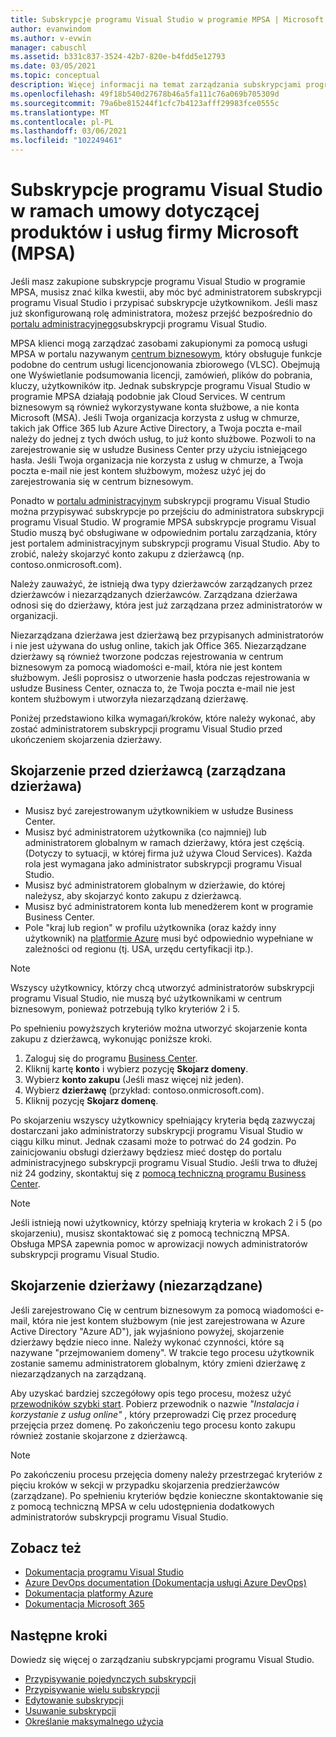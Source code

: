 ```yaml
---
title: Subskrypcje programu Visual Studio w programie MPSA | Microsoft Docs
author: evanwindom
ms.author: v-evwin
manager: cabuschl
ms.assetid: b331c837-3524-42b7-820e-b4fdd5e12793
ms.date: 03/05/2021
ms.topic: conceptual
description: Więcej informacji na temat zarządzania subskrypcjami programu Visual Studio w ramach umowy dotyczącej produktów i usług firmy Microsoft (MPSA)
ms.openlocfilehash: 49f18b540d27678b46a5fa111c76a069b705309d
ms.sourcegitcommit: 79a6be815244f1cfc7b4123afff29983fce0555c
ms.translationtype: MT
ms.contentlocale: pl-PL
ms.lasthandoff: 03/06/2021
ms.locfileid: "102249461"
---
```

# <a name="visual-studio-subscriptions-in-a-microsoft-products-and-services-agreement-mpsa"></a>Subskrypcje programu Visual Studio w ramach umowy dotyczącej produktów i usług firmy Microsoft (MPSA)
Jeśli masz zakupione subskrypcje programu Visual Studio w programie MPSA, musisz znać kilka kwestii, aby móc być administratorem subskrypcji programu Visual Studio i przypisać subskrypcje użytkownikom. Jeśli masz już skonfigurowaną rolę administratora, możesz przejść bezpośrednio do [portalu administracyjnego](https://manage.visualstudio.com/)subskrypcji programu Visual Studio.

MPSA klienci mogą zarządzać zasobami zakupionymi za pomocą usługi MPSA w portalu nazywanym [centrum biznesowym](https://businessaccount.microsoft.com/Customer), który obsługuje funkcje podobne do centrum usługi licencjonowania zbiorowego (VLSC). Obejmują one Wyświetlanie podsumowania licencji, zamówień, plików do pobrania, kluczy, użytkowników itp. Jednak subskrypcje programu Visual Studio w programie MPSA działają podobnie jak Cloud Services. W centrum biznesowym są również wykorzystywane konta służbowe, a nie konta Microsoft (MSA). Jeśli Twoja organizacja korzysta z usług w chmurze, takich jak Office 365 lub Azure Active Directory, a Twoja poczta e-mail należy do jednej z tych dwóch usług, to już konto służbowe. Pozwoli to na zarejestrowanie się w usłudze Business Center przy użyciu istniejącego hasła. Jeśli Twoja organizacja nie korzysta z usług w chmurze, a Twoja poczta e-mail nie jest kontem służbowym, możesz użyć jej do zarejestrowania się w centrum biznesowym.

Ponadto w [portalu administracyjnym](https://manage.visualstudio.com/) subskrypcji programu Visual Studio można przypisywać subskrypcje po przejściu do administratora subskrypcji programu Visual Studio. W programie MPSA subskrypcje programu Visual Studio muszą być obsługiwane w odpowiednim portalu zarządzania, który jest portalem administracyjnym subskrypcji programu Visual Studio. Aby to zrobić, należy skojarzyć konto zakupu z dzierżawcą (np. contoso.onmicrosoft.com).

Należy zauważyć, że istnieją dwa typy dzierżawców zarządzanych przez dzierżawców i niezarządzanych dzierżawców. Zarządzana dzierżawa odnosi się do dzierżawy, która jest już zarządzana przez administratorów w organizacji.

Niezarządzana dzierżawa jest dzierżawą bez przypisanych administratorów i nie jest używana do usług online, takich jak Office 365. Niezarządzane dzierżawy są również tworzone podczas rejestrowania w centrum biznesowym za pomocą wiadomości e-mail, która nie jest kontem służbowym. Jeśli poprosisz o utworzenie hasła podczas rejestrowania w usłudze Business Center, oznacza to, że Twoja poczta e-mail nie jest kontem służbowym i utworzyła niezarządzaną dzierżawę.

Poniżej przedstawiono kilka wymagań/kroków, które należy wykonać, aby zostać administratorem subskrypcji programu Visual Studio przed ukończeniem skojarzenia dzierżawy.

## <a name="pre-tenant-association-managed-tenant"></a>Skojarzenie przed dzierżawcą (zarządzana dzierżawa)
- Musisz być zarejestrowanym użytkownikiem w usłudze Business Center.
- Musisz być administratorem użytkownika (co najmniej) lub administratorem globalnym w ramach dzierżawy, która jest częścią. (Dotyczy to sytuacji, w której firma już używa Cloud Services). Każda rola jest wymagana jako administrator subskrypcji programu Visual Studio.
- Musisz być administratorem globalnym w dzierżawie, do której należysz, aby skojarzyć konto zakupu z dzierżawcą.
- Musisz być administratorem konta lub menedżerem kont w programie Business Center.
- Pole "kraj lub region" w profilu użytkownika (oraz każdy inny użytkownik) na [platformie Azure](https://portal.azure.com/) musi być odpowiednio wypełniane w zależności od regionu (tj. USA, urzędu certyfikacji itp.). 

> [!NOTE]
> Wszyscy użytkownicy, którzy chcą utworzyć administratorów subskrypcji programu Visual Studio, nie muszą być użytkownikami w centrum biznesowym, ponieważ potrzebują tylko kryteriów 2 i 5.

Po spełnieniu powyższych kryteriów można utworzyć skojarzenie konta zakupu z dzierżawcą, wykonując poniższe kroki.
1. Zaloguj się do programu [Business Center](https://businessaccount.microsoft.com/Customer).
2. Kliknij kartę **konto** i wybierz pozycję **Skojarz domeny**.
3. Wybierz **konto zakupu** (Jeśli masz więcej niż jeden).
4. Wybierz **dzierżawę** (przykład: contoso.onmicrosoft.com).
5. Kliknij pozycję **Skojarz domenę**.

Po skojarzeniu wszyscy użytkownicy spełniający kryteria będą zazwyczaj dostarczani jako administratorzy subskrypcji programu Visual Studio w ciągu kilku minut. Jednak czasami może to potrwać do 24 godzin. Po zainicjowaniu obsługi dzierżawy będziesz mieć dostęp do portalu administracyjnego subskrypcji programu Visual Studio. Jeśli trwa to dłużej niż 24 godziny, skontaktuj się z [pomocą techniczną programu Business Center](https://businessaccount.microsoft.com/Customer/ContactUs).

> [!NOTE]
> Jeśli istnieją nowi użytkownicy, którzy spełniają kryteria w krokach 2 i 5 (po skojarzeniu), musisz skontaktować się z pomocą techniczną MPSA. Obsługa MPSA zapewnia pomoc w aprowizacji nowych administratorów subskrypcji programu Visual Studio.

## <a name="tenant-association-unmanaged"></a>Skojarzenie dzierżawy (niezarządzane)
Jeśli zarejestrowano Cię w centrum biznesowym za pomocą wiadomości e-mail, która nie jest kontem służbowym (nie jest zarejestrowana w Azure Active Directory "Azure AD"), jak wyjaśniono powyżej, skojarzenie dzierżawy będzie nieco inne. Należy wykonać czynności, które są nazywane "przejmowaniem domeny". W trakcie tego procesu użytkownik zostanie samemu administratorem globalnym, który zmieni dzierżawę z niezarządzanych na zarządzaną.

Aby uzyskać bardziej szczegółowy opis tego procesu, możesz użyć [przewodników szybki start](https://www.microsoft.com/Licensing/existing-customer/business-center-training-and-resources.aspx). Pobierz przewodnik o nazwie *"Instalacja i korzystanie z usług online"* , który przeprowadzi Cię przez procedurę przejęcia przez domenę. Po zakończeniu tego procesu konto zakupu również zostanie skojarzone z dzierżawcą.

> [!NOTE]
> Po zakończeniu procesu przejęcia domeny należy przestrzegać kryteriów z pięciu kroków w sekcji w przypadku skojarzenia predzierżawców (zarządzane). Po spełnieniu kryteriów będzie konieczne skontaktowanie się z pomocą techniczną MPSA w celu udostępnienia dodatkowych administratorów subskrypcji programu Visual Studio.

## <a name="see-also"></a>Zobacz też
- [Dokumentacja programu Visual Studio](/visualstudio/)
- [Azure DevOps documentation (Dokumentacja usługi Azure DevOps)](/azure/devops/)
- [Dokumentacja platformy Azure](/azure/)
- [Dokumentacja Microsoft 365](/microsoft-365/)

## <a name="next-steps"></a>Następne kroki
Dowiedz się więcej o zarządzaniu subskrypcjami programu Visual Studio.
- [Przypisywanie pojedynczych subskrypcji](assign-license.md)
- [Przypisywanie wielu subskrypcji](assign-license-bulk.md)
- [Edytowanie subskrypcji](edit-license.md)
- [Usuwanie subskrypcji](delete-license.md)
- [Określanie maksymalnego użycia](maximum-usage.md)